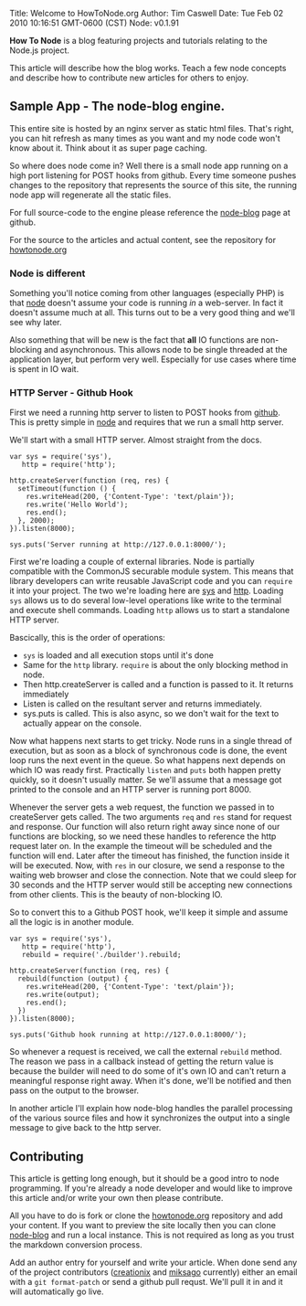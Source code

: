 Title: Welcome to HowToNode.org
Author: Tim Caswell
Date: Tue Feb 02 2010 10:16:51 GMT-0600 (CST)
Node: v0.1.91

**How To Node** is a blog featuring projects and tutorials relating to the Node.js project.

This article will describe how the blog works.  Teach a few node concepts and describe how to contribute new articles for others to enjoy.

## Sample App - The node-blog engine. ##

This entire site is hosted by an nginx server as static html files.  That's right, you can hit refresh as many times as you want and my node code won't know about it.  Think about it as super page caching.

So where does node come in?  Well there is a small node app running on a high port listening for POST hooks from github.  Every time someone pushes changes to the repository that represents the source of this site, the running node app will regenerate all the static files.

For full source-code to the engine please reference the [node-blog][] page at github.

For the source to the articles and actual content, see the repository for [howtonode.org][]

### Node is different ###

Something you'll notice coming from other languages (especially PHP) is that [node][] doesn't assume your code is running *in* a web-server.  In fact it doesn't assume much at all.  This turns out to be a very good thing and we'll see why later.

Also something that will be new is the fact that **all** IO functions are non-blocking and asynchronous.  This allows node to be single threaded at the application layer, but perform very well. Especially for use cases where time is spent in IO wait.

### HTTP Server - Github Hook ###

First we need a running http server to listen to POST hooks from [github][].  This is pretty simple in [node][] and requires that we run a small http server.

We'll start with a small HTTP server.  Almost straight from the docs.

    var sys = require('sys'),
       http = require('http');

    http.createServer(function (req, res) {
      setTimeout(function () {
        res.writeHead(200, {'Content-Type': 'text/plain'});
        res.write('Hello World');
        res.end();
      }, 2000);
    }).listen(8000);

    sys.puts('Server running at http://127.0.0.1:8000/');

First we're loading a couple of external libraries.  Node is partially compatible with the CommonJS securable module system.  This means that library developers can write reusable JavaScript code and you can `require` it into your project.  The two we're loading here are [sys][] and [http][]. Loading `sys` allows us to do several low-level operations like write to the terminal and execute shell commands.  Loading `http` allows us to start a standalone HTTP server.

Bascically, this is the order of operations:

 - `sys` is loaded and all execution stops until it's done
 - Same for the `http` library.  `require` is about the only blocking method in node.
 - Then http.createServer is called and a function is passed to it.  It returns immediately
 - Listen is called on the resultant server and returns immediately.
 - sys.puts is called.  This is also async, so we don't wait for the text to actually appear on the console.

Now what happens next starts to get tricky.  Node runs in a single thread of execution, but as soon as a block of synchronous code is done, the event loop runs the next event in the queue.  So what happens next depends on which IO was ready first.  Practically `listen` and `puts` both happen pretty quickly, so it doesn't usually matter. Se we'll assume that a message got printed to the console and an HTTP server is running port 8000.

Whenever the server gets a web request, the function we passed in to createServer gets called.  The two arguments `req` and `res` stand for request and response.  Our function will also return right away since none of our functions are blocking, so we need these handles to reference the http request later on.  In the example the timeout will be scheduled and the function will end.  Later after the timeout has finished, the function inside it will be executed.  Now, with `res` in our closure, we send a response to the waiting web browser and close the connection.  Note that we could sleep for 30 seconds and the HTTP server would still be accepting new connections from other clients.  This is the beauty of non-blocking IO.

So to convert this to a Github POST hook, we'll keep it simple and assume all the logic is in another module.

    var sys = require('sys'),
       http = require('http'),
       rebuild = require('./builder').rebuild;

    http.createServer(function (req, res) {
      rebuild(function (output) {
        res.writeHead(200, {'Content-Type': 'text/plain'});
        res.write(output);
        res.end();
      })
    }).listen(8000);

    sys.puts('Github hook running at http://127.0.0.1:8000/');

So whenever a request is received, we call the external `rebuild` method.  The reason we pass in a callback instead of getting the return value is because the builder will need to do some of it's own IO and can't return a meaningful response right away.  When it's done, we'll be notified and then pass on the output to the browser.

In another article I'll explain how node-blog handles the parallel processing of the various source files and how it synchronizes the output into a single message to give back to the http server.

## Contributing ##

This article is getting long enough, but it should be a good intro to node programming.  If you're already a node developer and would like to improve this article and/or write your own then please contribute.

All you have to do is fork or clone the [howtonode.org] repository and add your content.  If you want to preview the site locally then you can clone [node-blog] and run a local instance.  This is not required as long as you trust the markdown conversion process.

Add an author entry for yourself and write your article.  When done send any of the project contributors ([creationix] and [miksago] currently) either an email with a `git format-patch` or send a github pull requst.  We'll pull it in and it will automatically go live.

[creationix]: http://github.com/creationix
[miksago]: http://github.com/miksago
[sys]: http://nodejs.org/api.html#_system_module
[http]: http://nodejs.org/api.html#_http
[node]: http://nodejs.org/
[github]: http://github.com/
[node-blog]: http://github.com/creationix/node-blog
[howtonode.org]: http://github.com/creationix/howtonode.org